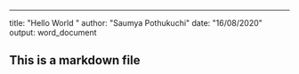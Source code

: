 ---
title: "Hello World "
author: "Saumya Pothukuchi"
date: "16/08/2020"
output: word_document

## This is a markdown file
